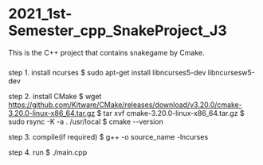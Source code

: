 # 2021_1st-Semester_cpp_SnakeProject_J3
This is the C++ project that contains snakegame by Cmake.

### <How to use>
step 1. install ncurses 
$ sudo apt-get install libncurses5-dev libncursesw5-dev

step 2. install CMake
$ wget https://github.com/Kitware/CMake/releases/download/v3.20.0/cmake-3.20.0-linux-x86_64.tar.gz
$ tar xvf cmake-3.20.0-linux-x86_64.tar.gz
$ sudo rsync -K -a . /usr/local
$ cmake --version

step 3. compile(if required)
$ g++ -o source_name -lncurses

step 4. run
$ ./main.cpp
